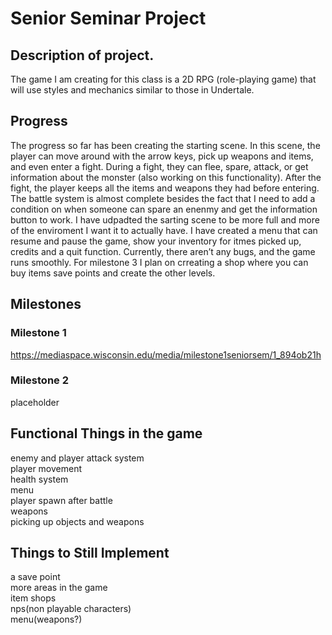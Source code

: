 # Senior Seminar Project
## Description of project.
The game I am creating for this class is a 2D RPG (role-playing game) that will use styles and mechanics similar to those in Undertale.
## Progress
The progress so far has been creating the starting scene. In this scene, the player can move around with the arrow keys, pick up weapons and items, and even enter a fight. During a fight, they can flee, spare, attack, or get information about the monster (also working on this functionality). After the fight, the player keeps all the items and weapons they had before entering. The battle system is almost complete besides the fact that I need to add a condition on when someone can spare an enenmy and get the information button to work.  I have udpadted the sarting scene to be more full and more of the enviroment I want it to actually have. I have created a menu that can resume and pause the game, show your inventory for itmes picked up, credits and a quit function. Currently, there aren’t any bugs, and the game runs smoothly. For milestone 3 I plan on crreating a shop where you can buy items save points and create the other levels.
## Milestones
### Milestone 1
https://mediaspace.wisconsin.edu/media/milestone1seniorsem/1_894ob21h 
### Milestone 2
placeholder
## Functional Things in the game 
enemy and player attack system  
player movement  
health system  
menu  
player spawn after battle  
weapons  
picking up objects and weapons

## Things to Still Implement 
a save point  
more areas in the game     
item shops  
nps(non playable characters)  
menu(weapons?)
